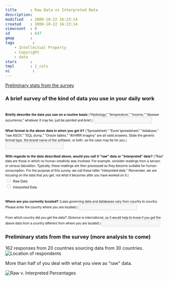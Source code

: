 ```yaml
---
title      : Raw Data vs Interpreted Data
description: 
modified   : 2009-10-22 16:23:14
created    : 2009-10-22 16:23:14
viewcount  : 0
id         : 647
gmap       : 
tags        :
    - Intellectual Property
    - Copyright
    - data
stars      : 
tmpl       : 2_cols
ui			: 
---
```


<a href="#prelim_stats">Preliminary stats from the survey</a>
<br>

### A brief survey of the kind of data you use in your daily work

<br>
<form>
<div style='font: normal 8pt "Helvetica Neue", Helvetica, "Bitstream Vera Sans", sans-serif; background-image: url(/img/page/Raw_Data_vs_Interpreted_Data/closed.png) '>
<b>Briefly describe the data you use on a routine basis</b> ("Hydrology," "temperature," "income," "disease occurrence," whatever it may be, just be pointed and brief.) <input type="text" size="20" disabled>
<br>
<br>
<b>What format is the above data in when you get it?</b> ("Spreadsheet," "Excel spreadsheet," "database," "raw ASCII," "SQL dump," "Oracle tables," "AVHRR imagery" are all valid answers. State the generic format type, the brand name of the software, or both, as the case may be for you.) <input type="text" size="20" disabled>
<br>
<br>
<b>With regards to the data described above, would you call it "raw" data or "interpreted" data?</b> ("Raw" data are those in which no human creativity was involved. For example, consider readings from a sensor, or census tabulation. Typically, these readings are then processed so they become suitable for human-consumption. For the purpose of this survey, we call these latter "interpreted data." Remember, we are focusing on the data that you get, not what it becomes after you have worked on it.)<br>
<input type="radio" disabled> Raw Data<br>
<input type="radio" disabled> Interpreted Data<br>
<br>
<br>
<b>Where are you currently located?</b> (Laws governing data and databases vary from country to country. Please enter the country where you are located.) <input type="text" size="20" disabled>
<br>
<br>
From which country did you get the data?</b> (Science is international, so it would help to know if you got the above data from a country different from where you are located.) <input type="text" size="20" disabled>
</div>
</form>

<a name="prelim_stats"></a>
### Preliminary stats from the survey (more analysis to come)

162 responses from 20 countries sourcing data from 30 countries.
![Location of respondents](location_of_respondents)

More than half of you deal with what you view as "raw" data.

![Raw v. Interpreted Percentages](raw_v_interpreted)

